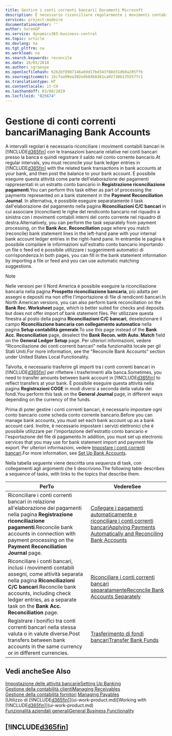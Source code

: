 ```yaml
---
title: Gestire i conti correnti bancari| Documenti Microsoft
description: È necessario riconciliare regolarmente i movimenti contabili bancari con le transazioni bancarie correlate nei conti bancari.
services: project-madeira
documentationcenter: ''
author: SorenGP
ms.service: dynamics365-business-central
ms.topic: article
ms.devlang: na
ms.tgt_pltfrm: na
ms.workload: na
ms.search.keywords: reconcile
ms.date: 10/01/2018
ms.author: sgroespe
ms.openlocfilehash: 62b2bf8987146a69d17bd343f88d31d60a205ffb
ms.sourcegitcommit: 1bcfaa99ea302e6b84b8361ca02730b135557fc1
ms.translationtype: HT
ms.contentlocale: it-CH
ms.lasthandoff: 03/08/2019
ms.locfileid: "825674"
---
```

# <a name="managing-bank-accounts"></a><span data-ttu-id="3a49f-103">Gestione di conti correnti bancari</span><span class="sxs-lookup"><span data-stu-id="3a49f-103">Managing Bank Accounts</span></span>
<span data-ttu-id="3a49f-104">A intervalli regolari è necessario riconciliare i movimenti contabili bancari in [!INCLUDE[d365fin](includes/d365fin_md.md)] con le transazioni bancarie relative nei conti bancari presso la banca e quindi registrare il saldo nel conto corrente bancario.</span><span class="sxs-lookup"><span data-stu-id="3a49f-104">At regular intervals, you must reconcile your bank ledger entries in [!INCLUDE[d365fin](includes/d365fin_md.md)] with the related bank transactions in bank accounts at your bank, and then post the balance to your bank account.</span></span> <span data-ttu-id="3a49f-105">È possibile eseguire questa attività come parte dell'elaborazione dei pagamenti rappresentati in un estratto conto bancario in **Registrazione riconciliazione pagamenti**.</span><span class="sxs-lookup"><span data-stu-id="3a49f-105">You can perform this task either as part of processing the payments represented on a bank statement in the **Payment Reconciliation Journal**.</span></span> <span data-ttu-id="3a49f-106">In alternativa, è possibile eseguire separatamente il task dall'elaborazione del pagamento nella pagina **Riconciliazioni C/C bancari** in cui associare (riconciliare) le righe del rendiconto bancario nel riquadro a sinistra con i movimenti contabili interni del conto corrente nel riquadro di destra.</span><span class="sxs-lookup"><span data-stu-id="3a49f-106">Alternatively, you can perform the task separately from payment processing, on the **Bank Acc. Reconciliation** page where you match (reconcile) bank statement lines in the left-hand pane with your internal bank account ledger entries in the right-hand pane.</span></span> <span data-ttu-id="3a49f-107">In entrambe le pagina è possibile compilare le informazioni sull'estratto conto bancario importando un file o feed ed è possibile utilizzare i suggerimenti automatici di corrispondenza.</span><span class="sxs-lookup"><span data-stu-id="3a49f-107">In both pages, you can fill in the bank statement information by importing a file or feed and you can use automatic matching suggestions.</span></span>

> [!NOTE]  
> <span data-ttu-id="3a49f-108">Nelle versioni per il Nord America è possibile eseguire la riconciliazione bancaria nella pagina **Prospetto riconciliazione bancaria**, più adatta per assegni e depositi ma non offre l'importazione di file di rendiconti bancari.</span><span class="sxs-lookup"><span data-stu-id="3a49f-108">In North American versions, you can also perform bank reconciliation on the **Bank Rec. Worksheet** page, which is better suited for checks and deposits but does not offer import of bank statement files.</span></span> <span data-ttu-id="3a49f-109">Per utilizzare questa finestra al posto della pagina **Riconciliazioni C/C bancari**, deselezionare il campo **Riconciliazione bancaria con collegamento automatico** nella pagina **Setup contabilità generale**.</span><span class="sxs-lookup"><span data-stu-id="3a49f-109">To use this page instead of the **Bank Acc. Reconciliation** page, deselect the **Bank Recon. with Auto. Match** field on the **General Ledger Setup** page.</span></span> <span data-ttu-id="3a49f-110">Per ulteriori informazioni, vedere “Riconciliazione dei conti correnti bancari" nella funzionalità locale per gli Stati Uniti.</span><span class="sxs-lookup"><span data-stu-id="3a49f-110">For more information, see the "Reconcile Bank Accounts" section under United States Local Functionality.</span></span>

<span data-ttu-id="3a49f-111">Talvolta, è necessario trasferire gli importi tra i conti correnti bancari in [!INCLUDE[d365fin](includes/d365fin_md.md)] per riflettere i trasferimenti alla banca.</span><span class="sxs-lookup"><span data-stu-id="3a49f-111">Sometimes, you need to transfer amounts between bank account in [!INCLUDE[d365fin](includes/d365fin_md.md)] to reflect transfers at your bank.</span></span> <span data-ttu-id="3a49f-112">È possibile eseguire questa attività nella pagina **Registrazioni COGE** in modi diversi a seconda della valuta dei fondi.</span><span class="sxs-lookup"><span data-stu-id="3a49f-112">You perform this task on the **General Journal** page, in different ways depending on the currency of the funds.</span></span>

<span data-ttu-id="3a49f-113">Prima di poter gestire i conti correnti bancari, è necessario impostare ogni conto bancario come scheda conto corrente bancario.</span><span class="sxs-lookup"><span data-stu-id="3a49f-113">Before you can manage bank accounts, you must set each bank account up as a bank account card.</span></span> <span data-ttu-id="3a49f-114">Inoltre, è necessario impostare i servizi elettronici che è possibile utilizzare per l'importazione dell'estratto conto bancario e l'esportazione del file di pagamento.</span><span class="sxs-lookup"><span data-stu-id="3a49f-114">In addition, you must set up electronic services that you may use for bank statement import and payment file export.</span></span> <span data-ttu-id="3a49f-115">Per ulteriori informazioni, vedere [Impostare i conti correnti bancari](bank-setup-banking.md).</span><span class="sxs-lookup"><span data-stu-id="3a49f-115">For more information, see [Set Up Bank Accounts](bank-setup-banking.md).</span></span>

<span data-ttu-id="3a49f-116">Nella tabella seguente viene descritta una sequenza di task, con collegamenti agli argomenti che li descrivono.</span><span class="sxs-lookup"><span data-stu-id="3a49f-116">The following table describes a sequence of tasks, with links to the topics that describe them.</span></span>

| <span data-ttu-id="3a49f-117">Per</span><span class="sxs-lookup"><span data-stu-id="3a49f-117">To</span></span> | <span data-ttu-id="3a49f-118">Vedere</span><span class="sxs-lookup"><span data-stu-id="3a49f-118">See</span></span> |
| --- | --- |
| <span data-ttu-id="3a49f-119">Riconciliare i conti correnti bancari in relazione all'elaborazione dei pagamenti nella pagina **Registrazione riconciliazione pagamenti**.</span><span class="sxs-lookup"><span data-stu-id="3a49f-119">Reconcile bank accounts in connection with payment processing on the **Payment Reconciliation Journal** page.</span></span> |[<span data-ttu-id="3a49f-120">Collegare i pagamenti automaticamente e riconciliare i conti correnti bancari</span><span class="sxs-lookup"><span data-stu-id="3a49f-120">Applying Payments Automatically and Reconciling Bank Accounts</span></span>](receivables-apply-payments-auto-reconcile-bank-accounts.md) |
| <span data-ttu-id="3a49f-121">Riconciliare i conti bancari, inclusi i movimenti contabili assegni, come attività separata nella pagina **Riconciliazioni C/C bancari**.</span><span class="sxs-lookup"><span data-stu-id="3a49f-121">Reconcile bank accounts, including check ledger entries, as a separate task on the **Bank Acc. Reconciliation** page.</span></span> |[<span data-ttu-id="3a49f-122">Riconciliare i conti correnti bancari separatamente</span><span class="sxs-lookup"><span data-stu-id="3a49f-122">Reconcile Bank Accounts Separately</span></span>](bank-how-reconcile-bank-accounts-separately.md) |
| <span data-ttu-id="3a49f-123">Registrare i bonifici tra conti correnti bancari nella stessa valuta o in valute diverse.</span><span class="sxs-lookup"><span data-stu-id="3a49f-123">Post transfers between bank accounts in the same currency or in different currencies.</span></span> |[<span data-ttu-id="3a49f-124">Trasferimento di fondi bancari</span><span class="sxs-lookup"><span data-stu-id="3a49f-124">Transfer Bank Funds</span></span>](bank-how-transfer-bank-funds.md) |

## <a name="see-also"></a><span data-ttu-id="3a49f-125">Vedi anche</span><span class="sxs-lookup"><span data-stu-id="3a49f-125">See Also</span></span>
[<span data-ttu-id="3a49f-126">Impostazione delle attività bancarie</span><span class="sxs-lookup"><span data-stu-id="3a49f-126">Setting Up Banking</span></span>](bank-setup-banking.md)  
[<span data-ttu-id="3a49f-127">Gestione della contabilità clienti</span><span class="sxs-lookup"><span data-stu-id="3a49f-127">Managing Receivables</span></span>](receivables-manage-receivables.md)  
<span data-ttu-id="3a49f-128">[Gestione della contabilità fornitori](payables-manage-payables.md)  </span><span class="sxs-lookup"><span data-stu-id="3a49f-128">[Managing Payables](payables-manage-payables.md)  </span></span>  
<span data-ttu-id="3a49f-129">[Utilizzo di [!INCLUDE[d365fin](includes/d365fin_md.md)]](ui-work-product.md)</span><span class="sxs-lookup"><span data-stu-id="3a49f-129">[Working with [!INCLUDE[d365fin](includes/d365fin_md.md)]](ui-work-product.md)</span></span>  
[<span data-ttu-id="3a49f-130">Funzionalità aziendali generali</span><span class="sxs-lookup"><span data-stu-id="3a49f-130">General Business Functionality</span></span>](ui-across-business-areas.md)  

## [!INCLUDE[d365fin](includes/free_trial_md.md)]  
 
